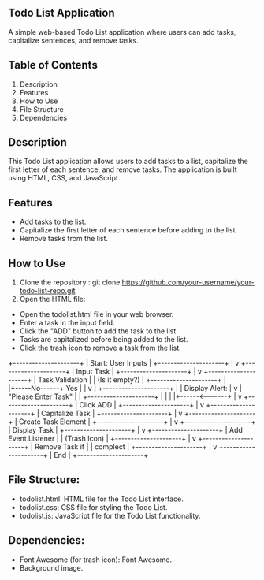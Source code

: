 ## Todo List Application ##
A simple web-based Todo List application where users can add tasks, capitalize sentences, and remove tasks.

## Table of Contents
1. Description
2. Features
3. How to Use
4. File Structure
5. Dependencies

## Description
This Todo List application allows users to add tasks to a list, capitalize the first letter of each sentence, and remove tasks. The application is built using HTML, CSS, and JavaScript.

## Features
- Add tasks to the list.
- Capitalize the first letter of each sentence before adding to the list.
- Remove tasks from the list.

## How to Use
1. Clone the repository : git clone https://github.com/your-username/your-todo-list-repo.git
2. Open the HTML file:
- Open the todolist.html file in your web browser.
- Enter a task in the input field.
- Click the "ADD" button to add the task to the list.
- Tasks are capitalized before being added to the list.
- Click the trash icon to remove a task from the list.

+---------------------+
| Start: User Inputs  |
+---------------------+
          |
          v
+---------------------+
| Input Task          |
+---------------------+
          |
          v
+---------------------+
| Task Validation     |
|   (Is it empty?)    |
+---------------------+
          | 	   
   	  |+-----No------+
     Yes  |              |
   	  v              |
+---------------------+  |
| Display Alert:      |	 v
| "Please Enter Task" |  |
+---------------------+  |
          |		 |
    	  |+------<------+
 	  |
          v
+---------------------+
|      Click ADD      |
+---------------------+
          |
          v
+---------------------+
| Capitalize Task     |
+---------------------+
          |
          v
+---------------------+
| Create Task Element |
+---------------------+
          |
          v
+---------------------+
|   Display Task      |
+---------------------+
          |
          v
+---------------------+
| Add Event Listener  |
|   (Trash Icon)      |
+---------------------+
          |
          v
+---------------------+
| Remove Task if      |
| complect            |
+---------------------+
          |
          v
+---------------------+
|        End          |
+---------------------+

## File Structure: 
- todolist.html: HTML file for the Todo List interface.
- todolist.css: CSS file for styling the Todo List.
- todolist.js: JavaScript file for the Todo List functionality.
 
## Dependencies:
- Font Awesome (for trash icon): Font Awesome.
- Background image.
